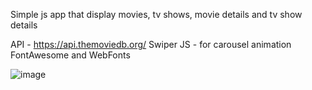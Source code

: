 Simple js app that display movies, tv shows, movie details and tv show details

API - https://api.themoviedb.org/
Swiper JS - for carousel animation
FontAwesome and WebFonts

![image](https://github.com/RoseReyes/flixx-app-js/assets/36457350/b958cb6c-753a-4ac8-878f-39af2141e79a)

